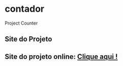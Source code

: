 # contador
Project Counter

<h2>Site do Projeto<h2>

<p>Site do projeto online: <a href="https://counter-0o01.netlify.app">Clique aqui !<//h2>